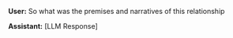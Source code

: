 **User:**
So what was the premises and narratives of this relationship 

**Assistant:**
[LLM Response]

